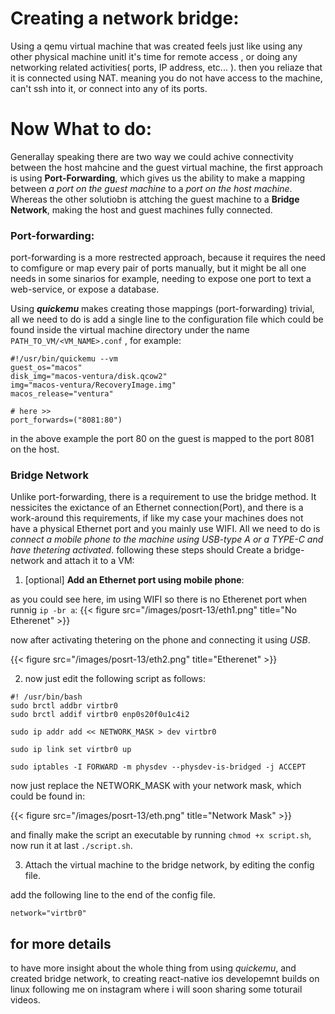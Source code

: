 # Creating a network bridge:

Using a qemu virtual machine that was created feels just like using any other physical machine unitl it's time for remote access , or doing any networking related activities( ports, IP address, etc... ). then you reliaze that it is connected using NAT. meaning you do not have access to the machine, can't ssh into it, or connect into any of its ports.


# Now What to do:

Generallay speaking there are two way we could achive connectivity between the host mahcine and the guest virtual machine, the first approach is using **Port-Forwarding**, which gives us the ability to make a mapping between *a port on the guest machine* to a *port on the host machine*. Whereas the other solutiobn is attching the guest machine to a **Bridge Network**, making the host and guest machines fully connected.

### Port-forwarding:

port-forwarding is a more restrected approach, because it requires the need to comfigure or map every pair of ports manually, but it might be all one needs in some sinarios for example, needing to expose one port to text a web-service, or expose a database. 

Using ***quickemu*** makes creating those mappings (port-forwarding) trivial, all we need to do is add a single line to the configuration file which could be found inside the virtual machine directory under the name `PATH_TO_VM/<VM_NAME>.conf` , for example:
```
#!/usr/bin/quickemu --vm
guest_os="macos"
disk_img="macos-ventura/disk.qcow2"
img="macos-ventura/RecoveryImage.img"
macos_release="ventura"

# here >>
port_forwards=("8081:80")
```
in the above example the port 80 on the guest is mapped to the port 8081 on the host.


### Bridge Network

Unlike port-forwarding, there is a requirement to use the bridge method. It nessicites the exictance of an Ethernet connection(Port), and there is a work-around this requirements, if like my case your machines does not have a physical Ethernet port and you mainly use WIFI. All we need to do is *connect a mobile phone to the machine using USB-type A or a TYPE-C and have thetering activated*. following these steps should Create a bridge-network and attach it to a VM:


1. [optional] **Add an Ethernet port using mobile phone**:

as you could see here, im using WIFI so there is no Etherenet port when runnig `ip -br a`:
{{< figure src="/images/posrt-13/eth1.png" title="No Etherenet" >}}

now after activating thetering on the phone and connecting it using *USB*.

{{< figure src="/images/posrt-13/eth2.png" title="Etherenet" >}}

2. now just edit the following script as follows:

```
#! /usr/bin/bash
sudo brctl addbr virtbr0
sudo brctl addif virtbr0 enp0s20f0u1c4i2

sudo ip addr add << NETWORK_MASK > dev virtbr0

sudo ip link set virtbr0 up

sudo iptables -I FORWARD -m physdev --physdev-is-bridged -j ACCEPT
```

now just replace the NETWORK_MASK with your network mask, which could be found in:

{{< figure src="/images/posrt-13/eth.png" title="Network Mask" >}}

and finally make the script an executable by running  `chmod +x script.sh`, now run it at last `./script.sh`.

3. Attach the virtual machine to the bridge network, by editing the config file.

add the following line to the end of the config file.

```
network="virtbr0"
```

## for more details

to have more insight about the whole thing from using *quickemu*, and created bridge network, to creating react-native ios developemnt builds on linux following me on instagram where i will soon sharing some toturail videos. 
